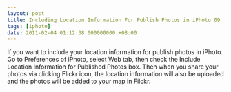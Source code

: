 ```yaml
---
layout: post
title: Including Location Information For Publish Photos in iPhoto 09
tags: [iphoto]
date: 2011-02-04 01:12:38.000000000 +08:00
---
```

If you want to include your location information for publish photos in iPhoto. Go to Preferences of iPhoto, select Web tab, then check the Include Location Information for Published Photos box. Then when you share your photos via clicking Flickr icon, the location information will also be uploaded and the photos will be added to your map in Filckr.
